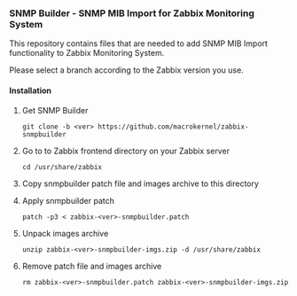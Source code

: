 ### SNMP Builder - SNMP MIB Import for Zabbix Monitoring System

This repository contains files that are needed to add SNMP MIB Import functionality to Zabbix Monitoring System.

Please select a branch according to the Zabbix version you use.

#### Installation
1. Get SNMP Builder

   ```shell
   git clone -b <ver> https://github.com/macrokernel/zabbix-snmpbuilder
   ```
2. Go to to Zabbix frontend directory on your Zabbix server

   ```shell
   cd /usr/share/zabbix
   ```
3. Copy snmpbuilder patch file and images archive to this directory
4. Apply snmpbuilder patch

   ```shell
   patch -p3 < zabbix-<ver>-snmpbuilder.patch
   ```
5. Unpack images archive

   ```shell
   unzip zabbix-<ver>-snmpbuilder-imgs.zip -d /usr/share/zabbix
   ```
6. Remove patch file and images archive

   ```shell
   rm zabbix-<ver>-snmpbuilder.patch zabbix-<ver>-snmpbuilder-imgs.zip
